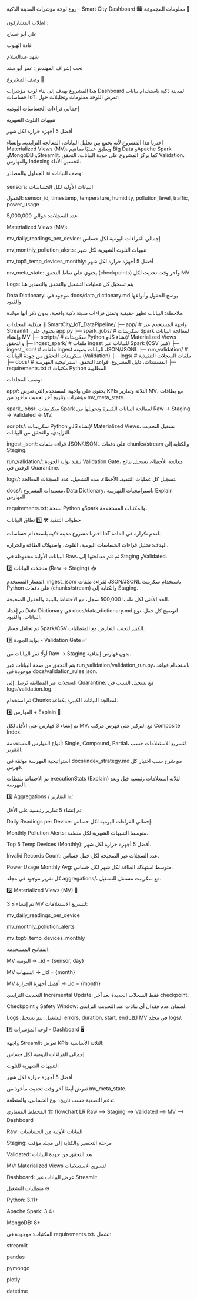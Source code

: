روع لوحة مؤشرات المدينة الذكية - Smart City Dashboard 🏙️
معلومات المجموعة 👥

الطلاب المشاركون:

علي أبو عساج

غادة الهبوب

شهد عبدالسلام

تحت إشراف المهندس: عمر أبو سند

وصف المشروع 📝

هذا المشروع يهدف إلى بناء لوحة مؤشرات Dashboard لمدينة ذكية باستخدام بيانات حساسات IoT. تعرض اللوحة معلومات وتحليلات حول:

إجمالي قراءات الحساسات اليومية

تنبيهات التلوث الشهرية

أفضل 5 أجهزة حرارة لكل شهر

اخترنا هذا المشروع لأنه يجمع بين تحليل البيانات، المعالجة التزايدية، وإنشاء Materialized Views (MV)، ويطبق عمليًا مفاهيم Big Data وApache Spark وMongoDB وStreamlit. كما يركز المشروع على جودة البيانات، التحقق Validation، والفهارس Indexing لتحسين الأداء.

وصف البيانات 📊
الجداول والمصادر:

sensors: البيانات الأولية لكل الحساسات

الحقول: sensor_id, timestamp, temperature, humidity, pollution_level, traffic, power_usage

عدد السجلات: حوالي 5,000,000

Materialized Views (MV):

mv_daily_readings_per_device: إجمالي القراءات اليومية لكل حساس

mv_monthly_pollution_alerts: تنبيهات التلوث الشهرية لكل شهر

mv_top5_temp_devices_monthly: أفضل 5 أجهزة حرارة لكل شهر

mv_meta_state: يحتوي على نقاط التحقق (checkpoints) وآخر وقت تحديث لكل MV

Logs: يتم تسجيل كل عمليات التشغيل والتحقق والتصدير هنا

Data Dictionary: موجود في docs/data_dictionary.md يوضح الحقول وأنواعها والقيود

ملاحظة: البيانات تظهر حقيقية وتمثل قراءات مدينة ذكية واقعية، بدون ذكر أنها مولدة.

هيكلية المجلدات 📂
SmartCity_IoT_DataPipeline/
├─ app/                 # واجهة المستخدم عبر Streamlit، يحتوي على app.py
├─ spark_jobs/          # سكريبتات Spark لمعالجة البيانات وإنشاء MV
├─ scripts/             # سكريبتات Python وJS لإنشاء Materialized Views والتحقق
├─ ingest_spark/        # ملفات ingest للبيانات عبر Spark (CSV كبير)
├─ ingest_json/         # ملفات ingest للبيانات بصيغة JSON/JSONL
├─ run_validation/      # سكريبتات التحقق من جودة البيانات (Validation)
├─ logs/                # ملفات السجلات التنفيذية
├─ docs/                # المستندات، دليل المشروع، قواعد التحقق، استراتيجية الفهرسة
├─ requirements.txt     # مكتبات Python المطلوبة

وصف المجلدات:

app/: يحتوي على واجهة المستخدم التي تعرض KPIs الثلاثة وتقارير MV، مع بطاقات مؤشرات وتاريخ آخر تحديث مأخوذ من mv_meta_state.

spark_jobs/: سكريبتات Spark لمعالجة البيانات الكبيرة وتحويلها من Raw → Staging → Validated → MV.

scripts/: سكريبتات Python وJS لإنشاء Materialized Views، تشغيل التحديث التزايدي، والتحقق من البيانات.

ingest_json/: قراءة ملفات JSON/JSONL على دفعات chunks/stream والكتابة إلى Staging.

run_validation/: تنفيذ بوابة الجودة Validation Gate، معالجة الأخطاء، تسجيل نتائج الرفض في Quarantine.

logs/: تسجيل كل عمليات التنفيذ، الأخطاء، مدة التشغيل، عدد السجلات المعالجة.

docs/: مستندات المشروع، Data Dictionary، استراتيجيات الفهرسة، Explain للفهارس.

requirements.txt: نسخة Python وSpark والمكتبات المستخدمة.

خطوات التنفيذ 🛠️
1️⃣ نطاق البيانات

اخترنا مشروع مدينة ذكية باستخدام حساسات IoT لعدم تكراره في المادة.

الهدف: تحليل قراءات الحساسات اليومية، التلوث، واستهلاك الطاقة والحرارة.

البيانات الأولية محفوظة في Raw، ثم تتم معالجتها إلى Staging وValidated.

2️⃣ مدخلات البيانات (Raw → Staging) 📥

المسار المستخدم: ingest_json/ لقراءة ملفات JSON/JSONL باستخدام سكريبت Python على دفعات (chunks/stream) والكتابة إلى Staging.

الحد الأدنى لكل ملف: 500,000 سجل، مع الاحتفاظ بالبنية والحقول الصحيحة.

تم إعداد Data Dictionary في docs/data_dictionary.md لتوضيح كل حقل، نوع البيانات، والقيود.

تم تجاهل مسار Spark/CSV الكبير لتجنب التعارض مع المتطلبات.

3️⃣ بوابة الجودة - Validation Gate ✅

أولًا تمر البيانات من Raw → Staging بدون فهارس إضافية.

يتم التحقق من صحة البيانات عبر run_validation/validation_run.py، باستخدام قواعد موجودة في docs/validation_rules.json.

السجلات غير المطابقة تُرسل إلى Quarantine، مع تسجيل السبب في logs/validation.log.

تم استخدام Chunks لمعالجة البيانات الكبيرة بكفاءة.

4️⃣ الفهارس + Explain 📌

تم إنشاء 3 فهارس على الأقل لكل MV، مع التركيز على فهرس مركب Composite Index.

أنواع الفهارس المستخدمة: Single, Compound, Partial، لتسريع الاستعلامات حسب التقرير.

استراتيجية الفهرسة موثقة في docs/index_strategy.md مع شرح سبب اختيار كل فهرس.

تم الاحتفاظ بلقطات executionStats (Explain) لثلاثة استعلامات رئيسية قبل وبعد الفهرسة.

5️⃣ Aggregations / التقارير 📈

تم إنشاء 5 تقارير رئيسية على الأقل:

Daily Readings per Device: إجمالي القراءات اليومية لكل حساس.

Monthly Pollution Alerts: متوسط التنبيهات الشهرية لكل منطقة.

Top 5 Temp Devices (Monthly): أفضل 5 أجهزة حرارة لكل شهر.

Invalid Records Count: عدد السجلات غير الصحيحة لكل حقل حساس.

Power Usage Monthly Avg: متوسط استهلاك الطاقة لكل شهر لكل حساس.

كل تقرير موجود في مجلد aggregations/، مع سكريبت مستقل للتشغيل.

6️⃣ Materialized Views (MV) 🔄

تم إنشاء ≥ 3 MV لتسريع الاستعلامات:

mv_daily_readings_per_device

mv_monthly_pollution_alerts

mv_top5_temp_devices_monthly

المفاتيح المستخدمة:

MV اليومية → _id = {sensor, day}

MV التنبيهات → _id = {month}

MV أفضل أجهزة الحرارة → _id = {month}

التحديث التزايدي Incremental Update: فقط السجلات الجديدة بعد آخر checkpoint.

Checkpoint و Safety Window: لضمان عدم فقدان أي بيانات عند التحديث التزايدي.

Logs التشغيل: يتم تسجيل errors, duration, start, end لكل MV في مجلد logs/.

7️⃣ لوحة المؤشرات - Dashboard 🖥️

واجهة Streamlit تعرض KPIs الثلاثة الأساسية:

إجمالي القراءات اليومية لكل حساس

التنبيهات الشهرية للتلوث

أفضل 5 أجهزة حرارة لكل شهر

تعرض أيضًا آخر وقت تحديث مأخوذ من mv_meta_state.

تدعم التصفية حسب تاريخ، نوع الحساس، والمنطقة.

المخطط المعماري 🏗️
flowchart LR
    Raw --> Staging --> Validated --> MV --> Dashboard


Raw: البيانات الأولية من الحساسات

Staging: مرحلة التحضير والكتابة إلى مجلد مؤقت

Validated: بعد التحقق من جودة البيانات

MV: Materialized Views لتسريع الاستعلامات

Dashboard: عرض البيانات عبر Streamlit

متطلبات التشغيل ⚙️

Python: 3.11+

Apache Spark: 3.4+

MongoDB: 8+

المكتبات: موجودة في requirements.txt، تشمل:

streamlit

pandas

pymongo

plotly

datetime